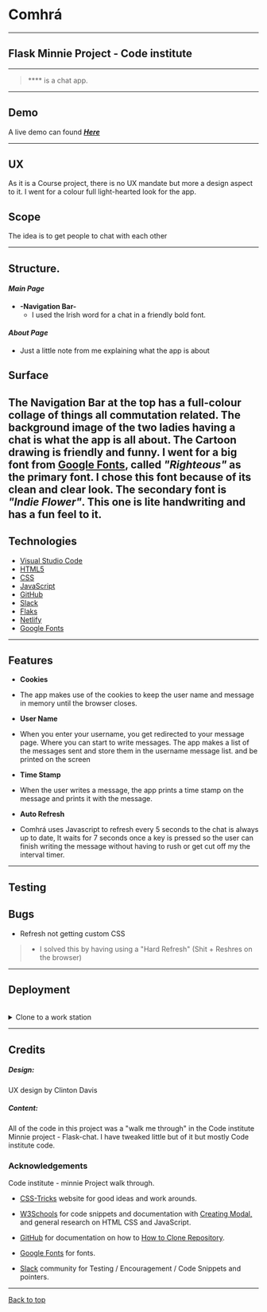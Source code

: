 # Comhrá

----

## Flask Minnie Project - Code institute

---

> **** is a chat app.

---
## Demo

A live demo can found **_[Here](http://comhra-chat.herokuapp.com)_**

---
<a name="ux"></a>
## UX

As it is a Course project, there is no UX mandate but more a design aspect to it. I went for a colour full light-hearted look for the app. 
<a name="scope"></a>
## Scope
The idea is to get people to chat with each other

---
<a name="structure"></a>
## Structure.


#### **_Main Page_**
 - **-Navigation Bar-**
   - I used the Irish word for a chat in a friendly bold font.<br>

 

   
#### **_About Page_**  
   - Just a little note from me explaining what the app is about

## Surface
The Navigation Bar at the top has a full-colour collage of things all commutation related.
The background image of the two ladies having a chat is what the app is all about. The Cartoon drawing is friendly and funny.
I went for a big font from [Google Fonts](https://fonts.google.com/), called *"Righteous"* as the primary font. I chose this font because of its clean and clear look. The secondary font is *"Indie Flower"*. This one is lite handwriting and has a fun feel to it.
---
<a name="technologies"></a>
## Technologies

- [Visual Studio Code](https://code.visualstudio.com/)
- [HTML5](https://en.wikipedia.org/wiki/HTML)
- [CSS](https://en.wikipedia.org/wiki/Cascading_Style_Sheets)
- [JavaScript](https://en.wikipedia.org/wiki/JavaScript)
- [GitHub](https://github.com/)
- [Slack](https://slack.com/intl/en-ie/)
- [Flaks](https://flask-doc.readthedocs.io/en/latest/)
- [Netlify](https://www.netlify.com/)
- [Google Fonts](https://fonts.google.com/)


---
<a name="features"></a>
## Features

- **Cookies**
-  The app makes use of the cookies to keep the user name and message in memory until the browser closes.

- **User Name**
- When you enter your username, you get redirected to your message page. Where you can start to write messages. 
  The app makes a list of the messages sent and store them in the username message list. and be printed on the screen 
- **Time Stamp**
- When the user writes a message, the app prints a time stamp on the message and prints it with the message.
- **Auto Refresh**
- Comhrá uses Javascript to refresh every 5 seconds to the chat is always up to date, It waits for 7 seconds once a key is pressed so the user can finish writing the message without having to rush or get cut off my the interval timer.
---

<a name="testing"></a>
## Testing

<a name="bugs"></a>
## Bugs

-  Refresh not getting  custom CSS
>   -  I solved this by having using a "Hard Refresh" (Shit + Reshres on the browser)<br>


---
<a name="deployment"></a>
## Deployment


<br>
<details>
<summary>Clone to a work station</summary>
<br>
<ol>
<li>On GitHub, navigate to the main page of the repository.</li>
<li>Under the repository name, click Clone or download.</li>
<li>To clone the repository using HTTPS, under "Clone with HTTPS", click.</li>
<li>To clone the repository using an SSH key, including a certificate issued by your organisation's SSH certificate authority, click Use SSH, then click.</li>
<li>Open Git Bash.</li>
<li>Change the current working directory to the location where you want the cloned directory to be.</li>
<li>Change the current working directory to the location where you want the cloned directory to be.</li>
<li>Type ‘’’git clone’’’ and then paste the URL you copied in Step 2.</li><li>Press Enter. Your local Clone will be created.</li>
</ol>
</details>


---
<a name="Credits"></a>
## Credits

##### Design:
UX design by Clinton Davis

##### Content:
All of the code in this project was a "walk me through" in the Code institute Minnie project - Flask-chat.
I have tweaked little but of it but mostly Code institute code.


<a name="acknowledgements"></a>
### Acknowledgements
Code institute - minnie Project walk through.

- [CSS-Tricks](https://css-tricks.com/) website for good ideas and work arounds.<br>
- [W3Schools](https://www.w3schools.com/) for code snippets and documentation with [Creating Modal,](https://www.w3schools.com/howto/howto_css_custom_scrollbar.asp) and general research on HTML CSS and JavaScript.

- [GitHub](https://github.com/) for documentation on how to [How to Clone Repository](https://bit.ly/32Emdbc).
- [Google Fonts](https://fonts.google.com/) for fonts.
- [Slack](https://slack.com/intl/en-ie/) community for Testing / Encouragement / Code Snippets and pointers.<br> 

---

[Back to top ](#toc)

